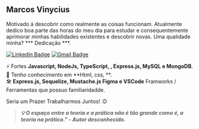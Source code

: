 ## Marcos Vinycius
Motivado á descobrir como realmente as coisas funcionam. Atualmente dedico boa parte das horas do meu dia para estudar e consequentemente aprimorar minhas habilidades existentes e descobrir novas. Uma qualidade minha? *** Dedicação ***.

[![Linkedin Badge](https://img.shields.io/badge/-Marcos%20Vinycius-0a66c2?style=flat-square&logo=Linkedin&logoColor=white&link=https://www.linkedin.com/in/marcos-vinycius-silva//)](https://www.linkedin.com/in/marcos-vinycius-silva//) 
[![Gmail Badge](https://img.shields.io/badge/-vinyprog.work@gmail.com-0a66c2?style=flat-square&logo=Gmail&logoColor=white&link=https://www.linkedin.com/in/marcos-vinycius-silva//)](mailto:vinyprog.work@gmail.com) 

⚡ Fortes **Javascript, NodeJs, TypeScript, , Express.js, MySQL e MongoDB**.
<br />
🧠 Tenho conhecimento em **Html, css, **.
<br />
🛠️ **Express.js, Sequelize, Mustache.js Figma e VSCode** Framworks / Ferramentas que possuo familiaridadde.

Seria um Prazer Trabalharmos Juntos! :D

> ***💡 O espaço entre a teoria e a prática não é tão grande como é, a teoria na prática.”
        - Autor desconhecido.***
